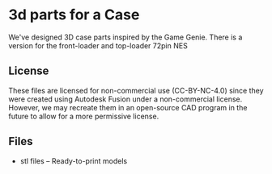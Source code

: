 # 3d parts for a Case

We've designed 3D case parts inspired by the Game Genie. There is a version for the front-loader and top-loader 72pin NES

## License

These files are licensed for non-commercial use (CC-BY-NC-4.0) since they were created using Autodesk Fusion under a non-commercial license. However, we may recreate them in an open-source CAD program in the future to allow for a more permissive license.

## Files

- stl files – Ready-to-print models 
